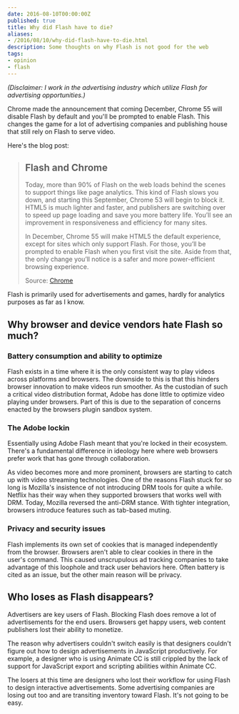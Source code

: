 ```yaml
---
date: 2016-08-10T00:00:00Z
published: true
title: Why did Flash have to die?
aliases:
- /2016/08/10/why-did-flash-have-to-die.html
description: Some thoughts on why Flash is not good for the web
tags:
- opinion
- flash
---
```


*(Disclaimer: I work in the advertising industry which utilize Flash for advertising opportunities.)*

Chrome made the announcement that coming December, Chrome 55 will disable Flash by default and you'll be prompted to enable Flash. This changes the game for a lot of advertising companies and publishing house that still rely on Flash to serve video.

Here's the blog post:

> ## Flash and Chrome
> Today, more than 90% of Flash on the web loads behind the scenes to support things like page analytics. This kind of Flash slows you down, and starting this September, Chrome 53 will begin to block it. HTML5 is much lighter and faster, and publishers are switching over to speed up page loading and save you more battery life. You’ll see an improvement in responsiveness and efficiency for many sites.
>
> In December, Chrome 55 will make HTML5 the default experience, except for sites which only support Flash. For those, you’ll be prompted to enable Flash when you first visit the site. Aside from that, the only change you’ll notice is a safer and more power-efficient browsing experience.
>
> Source: [Chrome](https://chrome.googleblog.com/2016/08/flash-and-chrome.html)

Flash is primarily used for advertisements and games, hardly for analytics purposes as far as I know.

## Why browser and device vendors hate Flash so much?

### Battery consumption and ability to optimize

Flash exists in a time where it is the only consistent way to play videos across platforms and browsers. The downside to this is that this hinders browser innovation to make videos run smoother. As the custodian of such a critical video distribution format, Adobe has done little to optimize video playing under browsers. Part of this is due to the separation of concerns enacted by the browsers plugin sandbox system.

### The Adobe lockin

Essentially using Adobe Flash meant that you're locked in their ecosystem. There's a fundamental difference in ideology here where web browsers prefer work that has gone through collaboration.

As video becomes more and more prominent, browsers are starting to catch up with video streaming technologies. One of the reasons Flash stuck for so long is Mozilla's insistence of not introducing DRM tools for quite a while. Netflix has their way when they supported browsers that works well with DRM. Today, Mozilla reversed the anti-DRM stance. With tighter integration, browsers introduce features such as tab-based muting.

### Privacy and security issues

Flash implements its own set of cookies that is managed independently from the browser. Browsers aren't able to clear cookies in there in the user's command. This caused unscrupulous ad tracking companies to take advantage of this loophole and track user behaviors here.
Often battery is cited as an issue, but the other main reason will be privacy.

## Who loses as Flash disappears?

Advertisers are key users of Flash. Blocking Flash does remove a lot of advertisements for the end users. Browsers get happy users, web content publishers lost their ability to monetize.

The reason why advertisers couldn't switch easily is that designers couldn't figure out how to design advertisements in JavaScript productively. For example, a designer who is using Animate CC is still crippled by the lack of support for JavaScript export and scripting abilities within Animate CC.

The losers at this time are designers who lost their workflow for using Flash to design interactive advertisements. Some advertising companies are losing out too and are transiting inventory toward Flash. It's not going to be easy.
